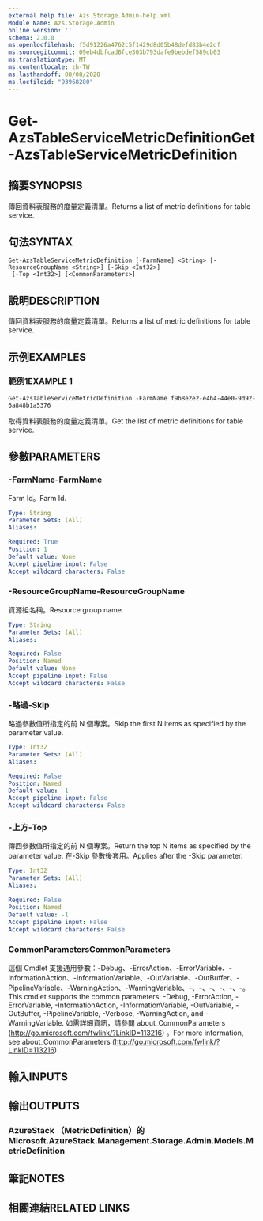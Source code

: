 ```yaml
---
external help file: Azs.Storage.Admin-help.xml
Module Name: Azs.Storage.Admin
online version: ''
schema: 2.0.0
ms.openlocfilehash: f5d91226a4762c5f1429d8d05b48defd83b4e2df
ms.sourcegitcommit: 09eb4dbfcad6fce303b793dafe9bebdef589db03
ms.translationtype: MT
ms.contentlocale: zh-TW
ms.lasthandoff: 08/08/2020
ms.locfileid: "93968280"
---
```

# <span data-ttu-id="befca-101">Get-AzsTableServiceMetricDefinition</span><span class="sxs-lookup"><span data-stu-id="befca-101">Get-AzsTableServiceMetricDefinition</span></span>

## <span data-ttu-id="befca-102">摘要</span><span class="sxs-lookup"><span data-stu-id="befca-102">SYNOPSIS</span></span>
<span data-ttu-id="befca-103">傳回資料表服務的度量定義清單。</span><span class="sxs-lookup"><span data-stu-id="befca-103">Returns a list of metric definitions for table service.</span></span>

## <span data-ttu-id="befca-104">句法</span><span class="sxs-lookup"><span data-stu-id="befca-104">SYNTAX</span></span>

```
Get-AzsTableServiceMetricDefinition [-FarmName] <String> [-ResourceGroupName <String>] [-Skip <Int32>]
 [-Top <Int32>] [<CommonParameters>]
```

## <span data-ttu-id="befca-105">說明</span><span class="sxs-lookup"><span data-stu-id="befca-105">DESCRIPTION</span></span>
<span data-ttu-id="befca-106">傳回資料表服務的度量定義清單。</span><span class="sxs-lookup"><span data-stu-id="befca-106">Returns a list of metric definitions for table service.</span></span>

## <span data-ttu-id="befca-107">示例</span><span class="sxs-lookup"><span data-stu-id="befca-107">EXAMPLES</span></span>

### <span data-ttu-id="befca-108">範例1</span><span class="sxs-lookup"><span data-stu-id="befca-108">EXAMPLE 1</span></span>
```
Get-AzsTableServiceMetricDefinition -FarmName f9b8e2e2-e4b4-44e0-9d92-6a848b1a5376
```

<span data-ttu-id="befca-109">取得資料表服務的度量定義清單。</span><span class="sxs-lookup"><span data-stu-id="befca-109">Get the list of metric definitions for table service.</span></span>

## <span data-ttu-id="befca-110">參數</span><span class="sxs-lookup"><span data-stu-id="befca-110">PARAMETERS</span></span>

### <span data-ttu-id="befca-111">-FarmName</span><span class="sxs-lookup"><span data-stu-id="befca-111">-FarmName</span></span>
<span data-ttu-id="befca-112">Farm Id。</span><span class="sxs-lookup"><span data-stu-id="befca-112">Farm Id.</span></span>

```yaml
Type: String
Parameter Sets: (All)
Aliases:

Required: True
Position: 1
Default value: None
Accept pipeline input: False
Accept wildcard characters: False
```

### <span data-ttu-id="befca-113">-ResourceGroupName</span><span class="sxs-lookup"><span data-stu-id="befca-113">-ResourceGroupName</span></span>
<span data-ttu-id="befca-114">資源組名稱。</span><span class="sxs-lookup"><span data-stu-id="befca-114">Resource group name.</span></span>

```yaml
Type: String
Parameter Sets: (All)
Aliases:

Required: False
Position: Named
Default value: None
Accept pipeline input: False
Accept wildcard characters: False
```

### <span data-ttu-id="befca-115">-略過</span><span class="sxs-lookup"><span data-stu-id="befca-115">-Skip</span></span>
<span data-ttu-id="befca-116">略過參數值所指定的前 N 個專案。</span><span class="sxs-lookup"><span data-stu-id="befca-116">Skip the first N items as specified by the parameter value.</span></span>

```yaml
Type: Int32
Parameter Sets: (All)
Aliases:

Required: False
Position: Named
Default value: -1
Accept pipeline input: False
Accept wildcard characters: False
```

### <span data-ttu-id="befca-117">-上方</span><span class="sxs-lookup"><span data-stu-id="befca-117">-Top</span></span>
<span data-ttu-id="befca-118">傳回參數值所指定的前 N 個專案。</span><span class="sxs-lookup"><span data-stu-id="befca-118">Return the top N items as specified by the parameter value.</span></span>
<span data-ttu-id="befca-119">在-Skip 參數後套用。</span><span class="sxs-lookup"><span data-stu-id="befca-119">Applies after the -Skip parameter.</span></span>

```yaml
Type: Int32
Parameter Sets: (All)
Aliases:

Required: False
Position: Named
Default value: -1
Accept pipeline input: False
Accept wildcard characters: False
```

### <span data-ttu-id="befca-120">CommonParameters</span><span class="sxs-lookup"><span data-stu-id="befca-120">CommonParameters</span></span>
<span data-ttu-id="befca-121">這個 Cmdlet 支援通用參數：-Debug、-ErrorAction、-ErrorVariable、-InformationAction、-InformationVariable、-OutVariable、-OutBuffer、-PipelineVariable、-WarningAction、-WarningVariable、-、-、-、-、-、-。</span><span class="sxs-lookup"><span data-stu-id="befca-121">This cmdlet supports the common parameters: -Debug, -ErrorAction, -ErrorVariable, -InformationAction, -InformationVariable, -OutVariable, -OutBuffer, -PipelineVariable, -Verbose, -WarningAction, and -WarningVariable.</span></span> <span data-ttu-id="befca-122">如需詳細資訊，請參閱 about_CommonParameters (http://go.microsoft.com/fwlink/?LinkID=113216) 。</span><span class="sxs-lookup"><span data-stu-id="befca-122">For more information, see about_CommonParameters (http://go.microsoft.com/fwlink/?LinkID=113216).</span></span>

## <span data-ttu-id="befca-123">輸入</span><span class="sxs-lookup"><span data-stu-id="befca-123">INPUTS</span></span>

## <span data-ttu-id="befca-124">輸出</span><span class="sxs-lookup"><span data-stu-id="befca-124">OUTPUTS</span></span>

### <span data-ttu-id="befca-125">AzureStack （MetricDefinition）的</span><span class="sxs-lookup"><span data-stu-id="befca-125">Microsoft.AzureStack.Management.Storage.Admin.Models.MetricDefinition</span></span>

## <span data-ttu-id="befca-126">筆記</span><span class="sxs-lookup"><span data-stu-id="befca-126">NOTES</span></span>

## <span data-ttu-id="befca-127">相關連結</span><span class="sxs-lookup"><span data-stu-id="befca-127">RELATED LINKS</span></span>
